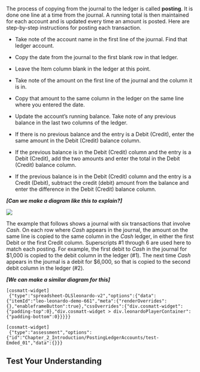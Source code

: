 The process of copying from the journal to the ledger is called **posting**. It is done one line at a time from the journal. A running total is then maintained for each account and is updated every time an amount is posted. Here are step-by-step instructions for posting each transaction.

  - Take note of the account name in the first line of the journal. Find that ledger account.

  - Copy the date from the journal to the first blank row in that ledger.

  - Leave the Item column blank in the ledger at this point.

  - Take note of the amount on the first line of the journal and the column it is in.

  - Copy that amount to the same column in the ledger on the same line where you entered the date.

  - Update the account’s running balance. Take note of any previous balance in the last two columns of the ledger.

<!-- end list -->

  - If there is no previous balance and the entry is a Debit (Credit), enter the same amount in the Debit (Credit) balance column.

  - If the previous balance is in the Debit (Credit) column and the entry is a Debit (Credit), add the two amounts and enter the total in the Debit (Credit) balance column.

  - If the previous balance is in the Debit (Credit) column and the entry is a Credit (Debit), subtract the credit (debit) amount from the balance and enter the difference in the Debit (Credit) balance column. 

***\[Can we make a diagram like this to explain?\]***

![](./Chapter_2_Recording_accounting_transactions/media/04_Process_of_posting_to_the_ledger_accounts/image2.tiff)

The example that follows shows a journal with six transactions that involve *Cash*. On each row where *Cash* appears in the journal, the amount on the same line is copied to the same column in the *Cash* ledger, in either the first Debit or the first Credit column. Superscripts \#1 through 6 are used here to match each posting. For example, the first debit to *Cash* in the journal for $1,000 is copied to the debit column in the ledger (\#1). The next time *Cash* appears in the journal is a debit for $6,000, so that is copied to the second debit column in the ledger (\#2). 

***\[We can make a similar diagram for this\]***

```
[cosmatt-widget]
 {"type":"spreadsheet-DLSleonardo-v2","options":{"data":{"itemId":"leo-leonardo-demo-661","meta":{"renderOverrides":{},"enableframeButton":true},"cssOverrides":{"div.cosmatt-widget":{"padding-top":0},"div.cosmatt-widget > div.leonardoPlayerContainer":{"padding-bottom":0}}}}} 
```

```
[cosmatt-widget]
 {"type":"assessment","options":{"id":"Chapter_2_Introduction/PostingLedgerAccounts/test-Emded_01","data":{}}} 
```

## 

## Test Your Understanding 

